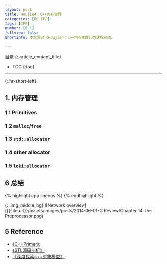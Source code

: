 ```yaml
---
layout: post
title: Houjie4：C++内存管理
categories: [00 CPP]
tags: [CPP]
number: [0.1]
fullview: false
shortinfo: 本文是对《Houjie4：C++内存管理》的课程总结。

---
```

目录
{:.article_content_title}


* TOC
{:toc}

---
{:.hr-short-left}

## 1. 内存管理 ##

### 1.1 Primitives

### 1.2 `malloc`/`free`

### 1.3 `std::allocator`

### 1.4 other allocator

### 1.5 `loki:allocator`


## 6 总结 ##

{% highlight cpp linenos %}
{% endhighlight %}

{: .img_middle_hg}
![Network overview]({{site.url}}/assets/images/posts/2014-06-01-C Review/Chapter 14 The Preprocessor.png)


## 5 Reference ##

- [《C++Primer》](https://book.douban.com/subject/24089577/);
- [《STL源码剖析》](https://book.douban.com/subject/1110934/);
- [《深度探索c++对象模型》](https://book.douban.com/subject/10427315/);



